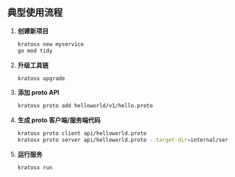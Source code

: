 ## 典型使用流程

1. **创建新项目**
   ```bash
   kratosx new myservice
   go mod tidy
   ```
2. **升级工具链**
   ```bash
   kratosx upgrade
   ```
3. **添加 proto API**
   ```bash
   kratosx proto add helloworld/v1/hello.proto
   ```
4. **生成 proto 客户端/服务端代码**
   ```bash
   kratosx proto client api/helloworld.proto
   kratosx proto server api/helloworld.proto --target-dir=internal/service
   ```
5. **运行服务**
   ```bash
   kratosx run
   ```


